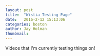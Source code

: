 ```yaml
---
layout: post
title:  "Wistia Testing Page"
date:   2016-2-12 15:13:06
categories: boston
author: Jay Holman
thumbnail:
---
```

Videos that I'm currently testing things on!
<div>
<script charset="ISO-8859-1" src="//fast.wistia.com/assets/external/E-v1.js" async></script><div class="wistia_responsive_padding" style="padding:177.5% 0 0 0;position:relative;"><div class="wistia_responsive_wrapper" style="height:100%;left:0;position:absolute;top:0;width:100%;"><div class="wistia_embed wistia_async_5f5bgx9sf1 videoFoam=true" style="height:100%;width:100%">&nbsp;</div></div></div>

</div>
<div>
<script>
window._wq = window._wq || [];

_wq.push({ "5f5": function(video) {

  video.bind("conversion", function(email) {

    console.log("This at least partly worked");

!function(f,b,e,v,n,t,s){if(f.fbq)return;n=f.fbq=function(){n.callMethod?
n.callMethod.apply(n,arguments):n.queue.push(arguments)};if(!f._fbq)f._fbq=n;
n.push=n;n.loaded=!0;n.version='2.0';n.queue=[];t=b.createElement(e);t.async=!0;
t.src=v;s=b.getElementsByTagName(e)[0];s.parentNode.insertBefore(t,s)}(window,
document,'script','//connect.facebook.net/en_US/fbevents.js');

fbq('init', '188988671466939');
fbq('track', "PageView");
fbq('track', 'Lead');
  });

}});
</script>
</div>
